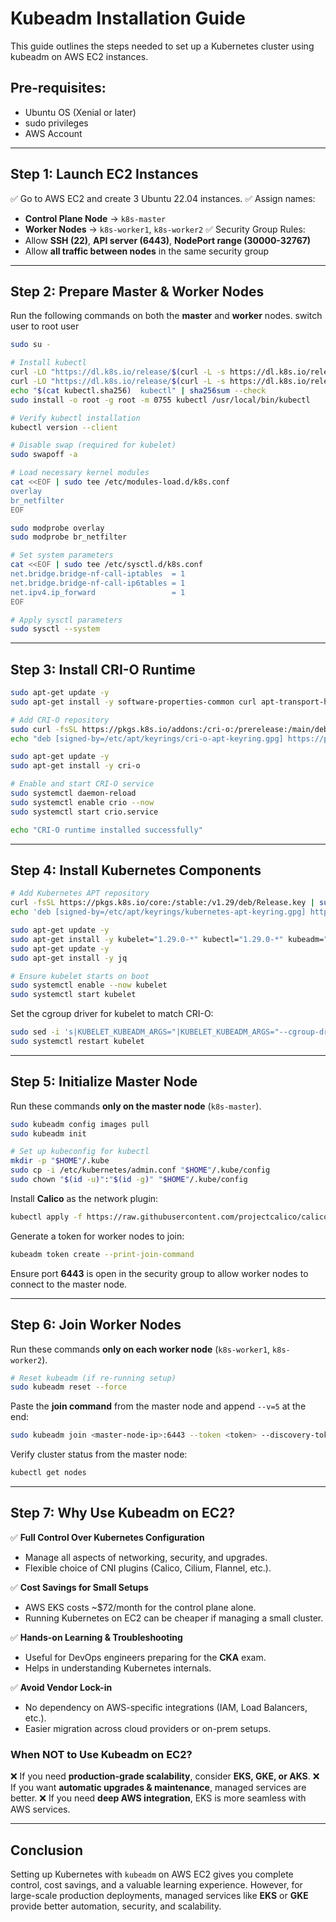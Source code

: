 # Kubeadm Installation Guide

This guide outlines the steps needed to set up a Kubernetes cluster using kubeadm on AWS EC2 instances.

## Pre-requisites:
* Ubuntu OS (Xenial or later)
* sudo privileges
* AWS Account

---

## Step 1: Launch EC2 Instances
✅ Go to AWS EC2 and create 3 Ubuntu 22.04 instances.
✅ Assign names:
   * **Control Plane Node** → `k8s-master`
   * **Worker Nodes** → `k8s-worker1`, `k8s-worker2`
✅ Security Group Rules:
   * Allow **SSH (22)**, **API server (6443)**, **NodePort range (30000-32767)**
   * Allow **all traffic between nodes** in the same security group

---

## Step 2: Prepare Master & Worker Nodes
Run the following commands on both the **master** and **worker** nodes.
switch user to root user

```bash
sudo su -
```
```bash
# Install kubectl
curl -LO "https://dl.k8s.io/release/$(curl -L -s https://dl.k8s.io/release/stable.txt)/bin/linux/amd64/kubectl"
curl -LO "https://dl.k8s.io/release/$(curl -L -s https://dl.k8s.io/release/stable.txt)/bin/linux/amd64/kubectl.sha256"
echo "$(cat kubectl.sha256)  kubectl" | sha256sum --check
sudo install -o root -g root -m 0755 kubectl /usr/local/bin/kubectl

# Verify kubectl installation
kubectl version --client

# Disable swap (required for kubelet)
sudo swapoff -a

# Load necessary kernel modules
cat <<EOF | sudo tee /etc/modules-load.d/k8s.conf
overlay
br_netfilter
EOF

sudo modprobe overlay
sudo modprobe br_netfilter

# Set system parameters
cat <<EOF | sudo tee /etc/sysctl.d/k8s.conf
net.bridge.bridge-nf-call-iptables  = 1
net.bridge.bridge-nf-call-ip6tables = 1
net.ipv4.ip_forward                 = 1
EOF

# Apply sysctl parameters
sudo sysctl --system
```

---

## Step 3: Install CRI-O Runtime
```bash
sudo apt-get update -y
sudo apt-get install -y software-properties-common curl apt-transport-https ca-certificates gpg

# Add CRI-O repository
sudo curl -fsSL https://pkgs.k8s.io/addons:/cri-o:/prerelease:/main/deb/Release.key | sudo gpg --dearmor -o /etc/apt/keyrings/cri-o-apt-keyring.gpg
echo "deb [signed-by=/etc/apt/keyrings/cri-o-apt-keyring.gpg] https://pkgs.k8s.io/addons:/cri-o:/prerelease:/main/deb/ /" | sudo tee /etc/apt/sources.list.d/cri-o.list

sudo apt-get update -y
sudo apt-get install -y cri-o

# Enable and start CRI-O service
sudo systemctl daemon-reload
sudo systemctl enable crio --now
sudo systemctl start crio.service

echo "CRI-O runtime installed successfully"
```

---

## Step 4: Install Kubernetes Components
```bash
# Add Kubernetes APT repository
curl -fsSL https://pkgs.k8s.io/core:/stable:/v1.29/deb/Release.key | sudo gpg --dearmor -o /etc/apt/keyrings/kubernetes-apt-keyring.gpg
echo 'deb [signed-by=/etc/apt/keyrings/kubernetes-apt-keyring.gpg] https://pkgs.k8s.io/core:/stable:/v1.29/deb/ /' | sudo tee /etc/apt/sources.list.d/kubernetes.list

sudo apt-get update -y
sudo apt-get install -y kubelet="1.29.0-*" kubectl="1.29.0-*" kubeadm="1.29.0-*"
sudo apt-get update -y
sudo apt-get install -y jq

# Ensure kubelet starts on boot
sudo systemctl enable --now kubelet
sudo systemctl start kubelet
```

Set the cgroup driver for kubelet to match CRI-O:
```bash
sudo sed -i 's|KUBELET_KUBEADM_ARGS="|KUBELET_KUBEADM_ARGS="--cgroup-driver=systemd |g' /var/lib/kubelet/kubeadm-flags.env
sudo systemctl restart kubelet
```

---

## Step 5: Initialize Master Node
Run these commands **only on the master node** (`k8s-master`).

```bash
sudo kubeadm config images pull
sudo kubeadm init

# Set up kubeconfig for kubectl
mkdir -p "$HOME"/.kube
sudo cp -i /etc/kubernetes/admin.conf "$HOME"/.kube/config
sudo chown "$(id -u)":"$(id -g)" "$HOME"/.kube/config
```

Install **Calico** as the network plugin:
```bash
kubectl apply -f https://raw.githubusercontent.com/projectcalico/calico/v3.26.0/manifests/calico.yaml
```

Generate a token for worker nodes to join:
```bash
kubeadm token create --print-join-command
```

Ensure port **6443** is open in the security group to allow worker nodes to connect to the master node.

---

## Step 6: Join Worker Nodes
Run these commands **only on each worker node** (`k8s-worker1`, `k8s-worker2`).

```bash
# Reset kubeadm (if re-running setup)
sudo kubeadm reset --force
```

Paste the **join command** from the master node and append `--v=5` at the end:
```bash
sudo kubeadm join <master-node-ip>:6443 --token <token> --discovery-token-ca-cert-hash <hash> --v=5
```

Verify cluster status from the master node:
```bash
kubectl get nodes
```

---

## Step 7: Why Use Kubeadm on EC2?

✅ **Full Control Over Kubernetes Configuration**
   - Manage all aspects of networking, security, and upgrades.
   - Flexible choice of CNI plugins (Calico, Cilium, Flannel, etc.).

✅ **Cost Savings for Small Setups**
   - AWS EKS costs ~$72/month for the control plane alone.
   - Running Kubernetes on EC2 can be cheaper if managing a small cluster.

✅ **Hands-on Learning & Troubleshooting**
   - Useful for DevOps engineers preparing for the **CKA** exam.
   - Helps in understanding Kubernetes internals.

✅ **Avoid Vendor Lock-in**
   - No dependency on AWS-specific integrations (IAM, Load Balancers, etc.).
   - Easier migration across cloud providers or on-prem setups.

### When NOT to Use Kubeadm on EC2?
❌ If you need **production-grade scalability**, consider **EKS, GKE, or AKS**.
❌ If you want **automatic upgrades & maintenance**, managed services are better.
❌ If you need **deep AWS integration**, EKS is more seamless with AWS services.

---

## Conclusion
Setting up Kubernetes with `kubeadm` on AWS EC2 gives you complete control, cost savings, and a valuable learning experience. However, for large-scale production deployments, managed services like **EKS** or **GKE** provide better automation, security, and scalability.

